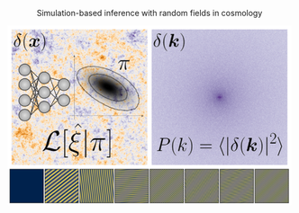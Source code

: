 <p style="text-align: center;"> Simulation-based inference with random fields in cosmology</p>


![Alt text](cover.png?raw=true "Title")